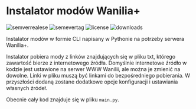 # Instalator modów Wanilia+

![semverrealese](https://img.shields.io/github/v/release/SerwerWanilia/Installer-WaniliaPlus?style=flat-square)
![semevertag](https://img.shields.io/github/v/tag/SerwerWanilia/Installer-WaniliaPlus?style=flat-square)
![license](https://img.shields.io/github/license/SerwerWanilia/Installer-WaniliaPlus?style=flat-square)
![downloads](https://img.shields.io/github/downloads/SerwerWanilia/Installer-WaniliaPlus/total?style=flat-square)

Instalator modów w formie CLI napisany w Pythonie na potrzeby serwera Wanilia+.

Instalator pobiera mody z linków znajdujących się w pliku txt, którego zawartość bierze z internetowego źródła. Domyślnie internetowe źródło w kodzie jest ustawione na serwer WWW Wanilii, ale można je zmienić na dowolne. Linki w pliku muszą być linkami do bezpośredniego pobierania. W przyszłości dodaną zostane dodatkowe opcje konfiguracji i ustawiania własnych źródeł.

Obecnie cały kod znajduje się w pliku `main.py`.
